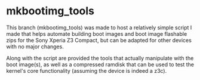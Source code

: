 # mkbootimg_tools

This branch (mkbootimg_tools) was made to host a relatively simple script I made that helps automate building boot images and boot image flashable zips for the Sony Xperia Z3 Compact, but can be adapted for other devices with no major changes.

Along with the script are provided the tools that actually manipulate with the boot image(s), as well as a compressed ramdisk that can be used to test the kernel's core functionality (assuming the device is indeed a z3c).
